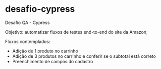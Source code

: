 # desafio-cypress
Desafio QA - Cypress


Objetivo: automatizar fluxos de testes end-to-end do site da Amazon;

Fluxos contemplados:

- Adição de 1 produto no carrinho 
- Adição de 3 produtos no carrinho e conferir se o subtotal está correto
- Preenchimento de campos do cadastro




